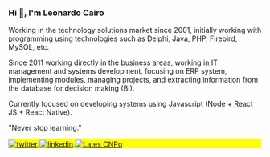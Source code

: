 ### Hi 👋, I'm Leonardo Cairo

Working in the technology solutions market since 2001, initially working with programming using technologies such as Delphi, Java, PHP, Firebird, MySQL, etc.

Since 2011 working directly in the business areas, working in IT management and systems development, focusing on ERP system, implementing modules, managing projects, and extracting information from the database for decision making (BI).

Currently focused on developing systems using Javascript (Node + React JS + React Native).

"Never stop learning."


<p align="left" style="background:yellow">
<a href="https://twitter.com/leocairos" target="_blank">
  <img align="center" src="https://img.shields.io/badge/-leocairos-05122A?style=flat&logo=twitter" alt="twitter"/>  
</a>
<a href="https://linkedin.com/in/leocairos" target="_blank">
  <img align="center" src="https://img.shields.io/badge/-Leonardo%20Cairo-05122A?style=flat&logo=linkedin" alt="linkedin"/>
</a>
<a href="http://lattes.cnpq.br/5046123483487889" target="_blank">
 <img align="center" src="https://img.shields.io/badge/-Leonardo%20Cairo-05122A?style=flat" alt="Lates CNPq"/>
</a>
</p>
